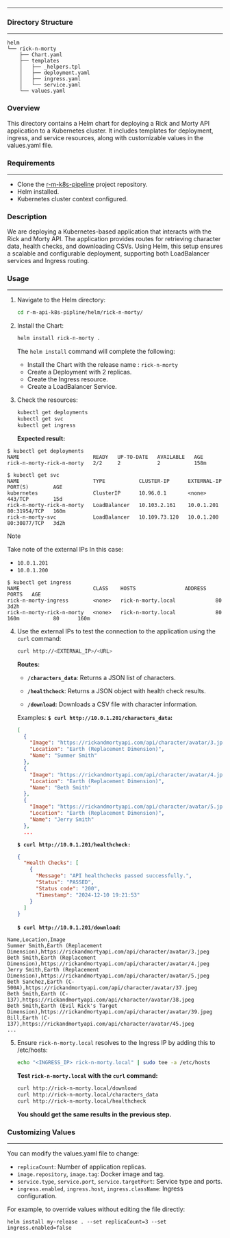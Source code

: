 ----

### Directory Structure
---
```console
helm
└── rick-n-morty
    ├── Chart.yaml
    ├── templates
    │   ├── _helpers.tpl
    │   ├── deployment.yaml
    │   ├── ingress.yaml
    │   └── service.yaml
    └── values.yaml
```

### Overview
This directory contains a Helm chart for deploying a Rick and Morty API application to a Kubernetes cluster. It includes templates for deployment, ingress, and service resources, along with customizable values in the values.yaml file.

### Requirements
---
- Clone the [r-m-k8s-pipeline](https://github.com/ThePinkPanther96/r-m-api-k8s-pipline) project repository.
- Helm installed.
- Kubernetes cluster context configured.

### Description
We are deploying a Kubernetes-based application that interacts with the Rick and Morty API. The application provides routes for retrieving character data, health checks, and downloading CSVs. Using Helm, this setup ensures a scalable and configurable deployment, supporting both LoadBalancer services and Ingress routing.

### Usage
---

1. Navigate to the Helm directory:
	```sh
	cd r-m-api-k8s-pipline/helm/rick-n-morty/ 
	```

2. Install the Chart:
	```sh
	helm install rick-n-morty .
	```
	The `helm install` command will complete the following:
	- Install the Chart with the release name : `rick-n-morty`
	- Create a Deployment with 2 replicas.
	- Create the Ingress resource.
	- Create a LoadBalancer Service.

3. Check the resources:
	```sh
	kubectl get deployments
	kubectl get svc
	kubectl get ingress
	```

	**Expected result:**
```output
$ kubectl get deployments
NAME                        READY   UP-TO-DATE   AVAILABLE   AGE
rick-n-morty-rick-n-morty   2/2     2            2           158m
```

```output
$ kubectl get svc
NAME                        TYPE           CLUSTER-IP      EXTERNAL-IP   PORT(S)        AGE
kubernetes                  ClusterIP      10.96.0.1       <none>        443/TCP        15d
rick-n-morty-rick-n-morty   LoadBalancer   10.103.2.161    10.0.1.201    80:31954/TCP   160m
rick-n-morty-svc            LoadBalancer   10.109.73.120   10.0.1.200    80:30877/TCP   3d2h
```
>[!note]
>Take note of the external IPs
>In this case:
>- `10.0.1.201`
>- `10.0.1.200`


```output
$ kubectl get ingress
NAME                        CLASS    HOSTS                ADDRESS   PORTS   AGE
rick-n-morty-ingress        <none>   rick-n-morty.local             80      3d2h
rick-n-morty-rick-n-morty   <none>   rick-n-morty.local             80      160m           80      160m
```

4. Use the external IPs to test the connection to the application using the `curl` command:
	```sh
	curl http://<EXTERNAL_IP>/<URL>
	```

	**Routes:**
	- **``/characters_data``**: Returns a JSON list of characters.
	  
	- **``/healthcheck``**: Returns a JSON object with health check results.
	  
	- **``/download``:** Downloads a CSV file with character information.

	Examples:
		**``$ curl http://10.0.1.201/characters_data``:**
	```json
	[
	  {
	    "Image": "https://rickandmortyapi.com/api/character/avatar/3.jpeg",
	    "Location": "Earth (Replacement Dimension)",
	    "Name": "Summer Smith"
	  },
	  {
	    "Image": "https://rickandmortyapi.com/api/character/avatar/4.jpeg",
	    "Location": "Earth (Replacement Dimension)",
	    "Name": "Beth Smith"
	  },
	  {
	    "Image": "https://rickandmortyapi.com/api/character/avatar/5.jpeg",
	    "Location": "Earth (Replacement Dimension)",
	    "Name": "Jerry Smith"
	  },
	  ...
	```
	 
	 **``$ curl http://10.0.1.201/healthcheck:``**
	```json
	{
	  "Health Checks": [
	    {
	      "Message": "API healthchecks passed successfully.",
	      "Status": "PASSED",
	      "Status code": "200",
	      "Timestamp": "2024-12-10 19:21:53"
	    }
	  ]
	}
	```
	
	**`$ curl http://10.0.1.201/download`:**
```csv
Name,Location,Image
Summer Smith,Earth (Replacement Dimension),https://rickandmortyapi.com/api/character/avatar/3.jpeg
Beth Smith,Earth (Replacement Dimension),https://rickandmortyapi.com/api/character/avatar/4.jpeg
Jerry Smith,Earth (Replacement Dimension),https://rickandmortyapi.com/api/character/avatar/5.jpeg
Beth Sanchez,Earth (C-500A),https://rickandmortyapi.com/api/character/avatar/37.jpeg
Beth Smith,Earth (C-137),https://rickandmortyapi.com/api/character/avatar/38.jpeg
Beth Smith,Earth (Evil Rick's Target Dimension),https://rickandmortyapi.com/api/character/avatar/39.jpeg
Bill,Earth (C-137),https://rickandmortyapi.com/api/character/avatar/45.jpeg	
...
```

5. Ensure `rick-n-morty.local` resolves to the Ingress IP by adding this to /etc/hosts:
	```sh
	echo "<INGRESS_IP> rick-n-morty.local" | sudo tee -a /etc/hosts
	```

	 **Test `rick-n-morty.local` with the `curl` command:**

	```sh
	curl http://rick-n-morty.local/download
	curl http://rick-n-morty.local/characters_data
	curl http://rick-n-morty.local/healthcheck
	```
	**You should get the same results in the previous step.**

### Customizing Values
---
You can modify the values.yaml file to change:

- `replicaCount`: Number of application replicas.
- `image.repository`, `image.tag`: Docker image and tag.
- `service.type`, `service.port`, `service.targetPort`: Service type and ports.
- `ingress.enabled`, `ingress.host`, `ingress.className`: Ingress configuration.

For example, to override values without editing the file directly:
```shell
helm install my-release . --set replicaCount=3 --set ingress.enabled=false
```